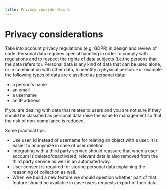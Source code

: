 ```yaml
---
title: Privacy considerations
---
```


# Privacy considerations

Take into account privacy regulations (e.g. GDPR) in design and review of code. Personal data requires special handling in order to comply with regulations and to respect the rights of data subjects (i.e.the persons that the data refers to). Personal data is any kind of data that can be used alone, or in combination with other data, to identify a physical person. For example the following types of data are classified as personal data:

- a person's name
- an email
- a username
- an IP address

If you are dealing with data that relates to users and you are not sure if they should be classified as personal data raise the issue to management so that the risk of non-compliance is reduced.

Some practical tips:

- Use user_id instead of username for relating an object with a user. It is easier to anonymize in case of user deletion.
- Integrating with a third party service should reassure that when a user account is deleted/deactivated, relevant data is also removed from the third party service as well in an automated way.
- User consent is required for storing personal data explaining the reasoning of collection as well.
- When we build a new feature we should question whether part of that feature should be available in case users requests export of their data.
